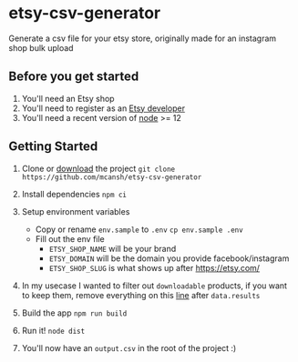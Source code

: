 # etsy-csv-generator

Generate a csv file for your etsy store, originally made for an instagram shop bulk upload

## Before you get started

1. You'll need an Etsy shop
2. You'll need to register as an [Etsy developer](https://www.etsy.com/developers/register)
3. You'll need a recent version of [node](https://nodejs.org/en/) >= 12

## Getting Started

1. Clone or [download](https://github.com/mcansh/etsy-csv-generator/archive/main.zip) the project `git clone https://github.com/mcansh/etsy-csv-generator`
2. Install dependencies `npm ci`
3. Setup environment variables
    - Copy or rename `env.sample` to `.env` `cp env.sample .env`
    - Fill out the env file
      - `ETSY_SHOP_NAME` will be your brand
      - `ETSY_DOMAIN` will be the domain you provide facebook/instagram
      - `ETSY_SHOP_SLUG` is what shows up after https://etsy.com/

4. In my usecase I wanted to filter out `downloadable` products, if you want to keep them, remove everything on this [line](https://github.com/mcansh/etsy-csv-generator/blob/0d7667fd75a0b9914fd95b57fa91225cace70fb6/src/index.ts#L57) after `data.results`
5. Build the app `npm run build`
6. Run it! `node dist`
7. You'll now have an `output.csv` in the root of the project :)
